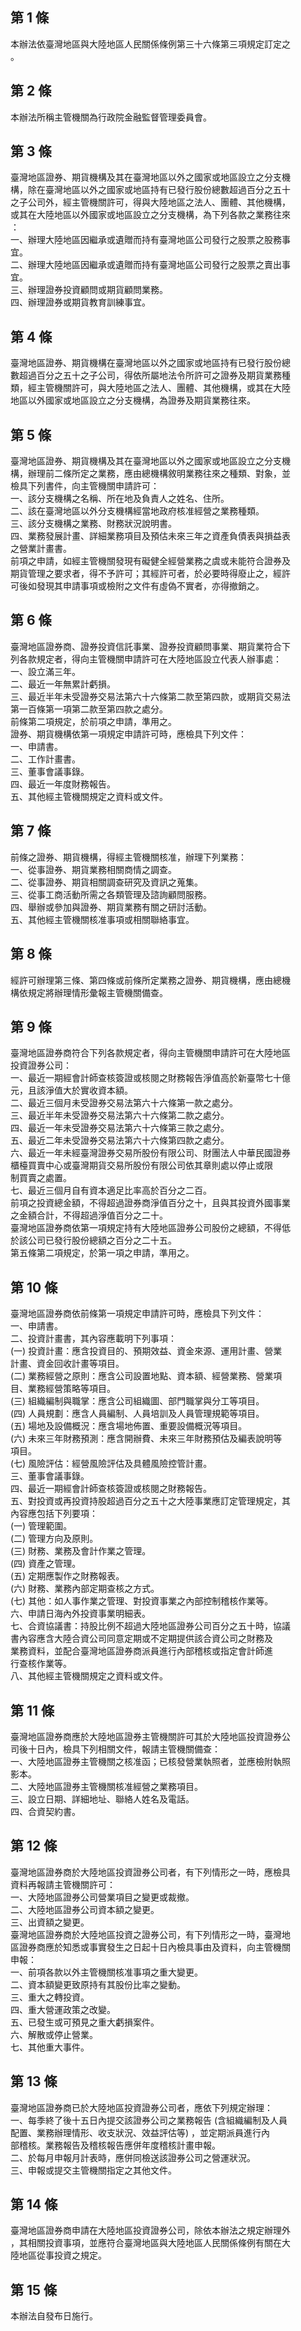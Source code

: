 第 1 條
-------
本辦法依臺灣地區與大陸地區人民關係條例第三十六條第三項規定訂定之  
。

第 2 條
-------
本辦法所稱主管機關為行政院金融監督管理委員會。

第 3 條
-------
臺灣地區證券、期貨機構及其在臺灣地區以外之國家或地區設立之分支機  
構，除在臺灣地區以外之國家或地區持有已發行股份總數超過百分之五十  
之子公司外，經主管機關許可，得與大陸地區之法人、團體、其他機構，  
或其在大陸地區以外國家或地區設立之分支機構，為下列各款之業務往來  
：  
一、辦理大陸地區因繼承或遺贈而持有臺灣地區公司發行之股票之股務事  
    宜。  
二、辦理大陸地區因繼承或遺贈而持有臺灣地區公司發行之股票之賣出事  
    宜。  
三、辦理證券投資顧問或期貨顧問業務。  
四、辦理證券或期貨教育訓練事宜。

第 4 條
-------
臺灣地區證券、期貨機構在臺灣地區以外之國家或地區持有已發行股份總  
數超過百分之五十之子公司，得依所屬地法令所許可之證券及期貨業務種  
類，經主管機關許可，與大陸地區之法人、團體、其他機構，或其在大陸  
地區以外國家或地區設立之分支機構，為證券及期貨業務往來。

第 5 條
-------
臺灣地區證券、期貨機構及其在臺灣地區以外之國家或地區設立之分支機  
構，辦理前二條所定之業務，應由總機構敘明業務往來之種類、對象，並  
檢具下列書件，向主管機關申請許可：  
一、該分支機構之名稱、所在地及負責人之姓名、住所。  
二、該在臺灣地區以外分支機構經當地政府核准經營之業務種類。  
三、該分支機構之業務、財務狀況說明書。  
四、業務發展計畫、詳細業務項目及預估未來三年之資產負債表與損益表  
    之營業計畫書。  
前項之申請，如經主管機關發現有礙健全經營業務之虞或未能符合證券及  
期貨管理之要求者，得不予許可；其經許可者，於必要時得廢止之，經許  
可後如發現其申請事項或檢附之文件有虛偽不實者，亦得撤銷之。

第 6 條
-------
臺灣地區證券商、證券投資信託事業、證券投資顧問事業、期貨業符合下  
列各款規定者，得向主管機關申請許可在大陸地區設立代表人辦事處：  
一、設立滿三年。  
二、最近一年無累計虧損。  
三、最近半年未受證券交易法第六十六條第二款至第四款，或期貨交易法  
    第一百條第一項第二款至第四款之處分。  
前條第二項規定，於前項之申請，準用之。  
證券、期貨機構依第一項規定申請許可時，應檢具下列文件：  
一、申請書。  
二、工作計畫書。  
三、董事會議事錄。  
四、最近一年度財務報告。  
五、其他經主管機關規定之資料或文件。

第 7 條
-------
前條之證券、期貨機構，得經主管機關核准，辦理下列業務：  
一、從事證券、期貨業務相關商情之調查。  
二、從事證券、期貨相關調查研究及資訊之蒐集。  
三、從事工商活動所需之各類管理及諮詢顧問服務。  
四、舉辦或參加與證券、期貨業務有關之研討活動。  
五、其他經主管機關核准事項或相關聯絡事宜。

第 8 條
-------
經許可辦理第三條、第四條或前條所定業務之證券、期貨機構，應由總機  
構依規定將辦理情形彙報主管機關備查。

第 9 條
-------
臺灣地區證券商符合下列各款規定者，得向主管機關申請許可在大陸地區  
投資證券公司：  
一、最近一期經會計師查核簽證或核閱之財務報告淨值高於新臺幣七十億  
    元，且該淨值大於實收資本額。  
二、最近三個月未受證券交易法第六十六條第一款之處分。  
三、最近半年未受證券交易法第六十六條第二款之處分。  
四、最近一年未受證券交易法第六十六條第三款之處分。  
五、最近二年未受證券交易法第六十六條第四款之處分。  
六、最近一年未經臺灣證券交易所股份有限公司、財團法人中華民國證券  
    櫃檯買賣中心或臺灣期貨交易所股份有限公司依其章則處以停止或限  
    制買賣之處置。  
七、最近三個月自有資本適足比率高於百分之二百。  
前項之投資總金額，不得超過證券商淨值百分之十，且與其投資外國事業  
之金額合計，不得超過淨值百分之二十。  
臺灣地區證券商依第一項規定持有大陸地區證券公司股份之總額，不得低  
於該公司已發行股份總額之百分之二十五。  
第五條第二項規定，於第一項之申請，準用之。

第 10 條
--------
臺灣地區證券商依前條第一項規定申請許可時，應檢具下列文件：  
一、申請書。  
二、投資計畫書，其內容應載明下列事項：  
 (一) 投資計畫：應含投資目的、預期效益、資金來源、運用計畫、營業  
      計畫、資金回收計畫等項目。  
 (二) 業務經營之原則：應含公司設置地點、資本額、經營業務、營業項  
      目、業務經營策略等項目。  
 (三) 組織編制與職掌：應含公司組織圖、部門職掌與分工等項目。  
 (四) 人員規劃：應含人員編制、人員培訓及人員管理規範等項目。  
 (五) 場地及設備概況：應含場地佈置、重要設備概況等項目。  
 (六) 未來三年財務預測：應含開辦費、未來三年財務預估及編表說明等  
      項目。  
 (七) 風險評估：經營風險評估及具體風險控管計畫。  
三、董事會議事錄。  
四、最近一期經會計師查核簽證或核閱之財務報告。  
五、對投資或再投資持股超過百分之五十之大陸事業應訂定管理規定，其  
    內容應包括下列要項：  
 (一) 管理範圍。  
 (二) 管理方向及原則。  
 (三) 財務、業務及會計作業之管理。  
 (四) 資產之管理。  
 (五) 定期應製作之財務報表。  
 (六) 財務、業務內部定期查核之方式。  
 (七) 其他：如人事作業之管理、對投資事業之內部控制稽核作業等。  
六、申請日海內外投資事業明細表。  
七、合資協議書：持股比例不超過大陸地區證券公司百分之五十時，協議  
    書內容應含大陸合資公司同意定期或不定期提供該合資公司之財務及  
    業務資料，並配合臺灣地區證券商派員進行內部稽核或指定會計師進  
    行查核作業等。  
八、其他經主管機關規定之資料或文件。

第 11 條
--------
臺灣地區證券商應於大陸地區證券主管機關許可其於大陸地區投資證券公  
司後十日內，檢具下列相關文件，報請主管機關備查：  
一、大陸地區證券主管機關之核准函；已核發營業執照者，並應檢附執照  
    影本。  
二、大陸地區證券主管機關核准經營之業務項目。  
三、設立日期、詳細地址、聯絡人姓名及電話。  
四、合資契約書。

第 12 條
--------
臺灣地區證券商於大陸地區投資證券公司者，有下列情形之一時，應檢具  
資料再報請主管機關許可：  
一、大陸地區證券公司營業項目之變更或裁撤。  
二、大陸地區證券公司資本額之變更。  
三、出資額之變更。  
臺灣地區證券商於大陸地區投資之證券公司，有下列情形之一時，臺灣地  
區證券商應於知悉或事實發生之日起十日內檢具事由及資料，向主管機關  
申報：  
一、前項各款以外主管機關核准事項之重大變更。  
二、資本額變更致原持有其股份比率之變動。  
三、重大之轉投資。   
四、重大營運政策之改變。  
五、已發生或可預見之重大虧損案件。  
六、解散或停止營業。  
七、其他重大事件。

第 13 條
--------
臺灣地區證券商已於大陸地區投資證券公司者，應依下列規定辦理：  
一、每季終了後十五日內提交該證券公司之業務報告 (含組織編制及人員  
    配置、業務辦理情形、收支狀況、效益評估等) ，並定期派員進行內  
    部稽核。業務報告及稽核報告應併年度稽核計畫申報。  
二、於每月申報月計表時，應併同檢送該證券公司之營運狀況。  
三、申報或提交主管機關指定之其他文件。

第 14 條
--------
臺灣地區證券商申請在大陸地區投資證券公司，除依本辦法之規定辦理外  
，其相關投資事項，並應符合臺灣地區與大陸地區人民關係條例有關在大  
陸地區從事投資之規定。

第 15 條
--------
本辦法自發布日施行。

